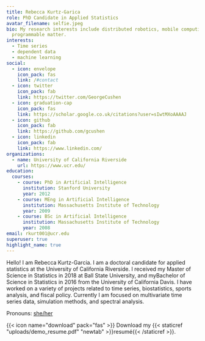 ```yaml
---
title: Rebecca Kurtz-Garica
role: PhD Candidate in Applied Statistics
avatar_filename: selfie.jpeg
bio: My research interests include distributed robotics, mobile computing and
  programmable matter.
interests:
  - Time series
  - dependent data
  - machine learning
social:
  - icon: envelope
    icon_pack: fas
    link: /#contact
  - icon: twitter
    icon_pack: fab
    link: https://twitter.com/GeorgeCushen
  - icon: graduation-cap
    icon_pack: fas
    link: https://scholar.google.co.uk/citations?user=sIwtMXoAAAAJ
  - icon: github
    icon_pack: fab
    link: https://github.com/gcushen
  - icon: linkedin
    icon_pack: fab
    link: https://www.linkedin.com/
organizations:
  - name: University of California Riverside
    url: https://www.ucr.edu/
education:
  courses:
    - course: PhD in Artificial Intelligence
      institution: Stanford University
      year: 2012
    - course: MEng in Artificial Intelligence
      institution: Massachusetts Institute of Technology
      year: 2009
    - course: BSc in Artificial Intelligence
      institution: Massachusetts Institute of Technology
      year: 2008
email: rkurt001@ucr.edu
superuser: true
highlight_name: true
---
```

Hello!  I am Rebecca Kurtz-Garcia.  I am a doctoral candidate for applied statistics at the University of California Riverside. I received my Master of Science in Statistics in 2018 at Ball State University, and myBachelor of Science in Statistics in 2016 from the University of California Davis. I have worked on a variety of projects related to time series, biostatistics, sports analysis, and fiscal policy. Currently I am focused on multivariate time series data, simulation methods, and spectral analysis.  

Pronouns: [she/her](https://out.ucr.edu/pronouns-matter)

{{< icon name="download" pack="fas" >}} Download my {{< staticref "uploads/demo_resume.pdf" "newtab" >}}resumé{{< /staticref >}}.